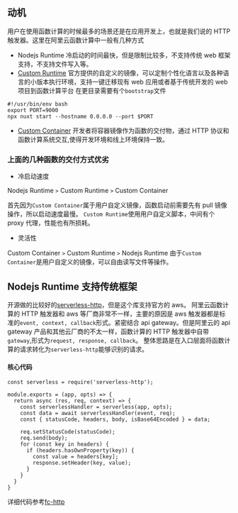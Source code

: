 ## 动机

用户在使用函数计算的时候最多的场景还是在应用开发上，也就是我们说的 HTTP 触发器。这里在阿里云函数计算中一般有几种方式

- Nodejs Runtime
  冷启动的时间最快，但是限制比较多，不支持传统 web 框架支持，不支持文件写入等。
- [Custom Runtime](https://help.aliyun.com/document_detail/132044.html)
  官方提供的自定义的镜像，可以定制个性化语言以及各种语言的小版本执行环境，支持一键迁移现有 web 应用或者基于传统开发的 web 项目到函数计算平台
  在更目录需要有个`bootstrap`文件

```
#!/usr/bin/env bash
export PORT=9000
npx nuxt start --hostname 0.0.0.0 --port $PORT
```

- [Custom Container](https://help.aliyun.com/document_detail/179367.html)
  开发者将容器镜像作为函数的交付物，通过 HTTP 协议和函数计算系统交互,使得开发环境和线上环境保持一致。

### 上面的几种函数的交付方式优劣

- 冷启动速度

Nodejs Runtime `>` Custom Runtime `>` Custom Container

首先因为`Custom Container`属于用户自定义镜像，函数启动前需要先有 pull 镜像操作，所以启动速度最慢。
`Custom Runtime`使用用户自定义脚本，中间有个 proxy 代理，性能也有所损耗。

- 灵活性

Custom Container `>` Custom Runtime `>` Nodejs Runtime
由于`Custom Container`是用户自定义的镜像，可以自由读写文件等操作。

## Nodejs Runtime 支持传统框架

开源做的比较好的[serverless-http](https://github.com/dougmoscrop/serverless-http)，但是这个库支持官方的 aws。
阿里云函数计算的 HTTP 触发器和 aws 等厂商非常不一样，主要的原因是 aws 触发器都是标准的`event, context, callback`形式。紧密结合 api gateway。但是阿里云的 api gateway 产品和其他云厂商的不太一样，函数计算的 HTTP 触发器中自带 `gateway`,形式为`request, response, callback`。
整体思路是在入口层面将函数计算的请求转化为`serverless-http`能够识别的请求。

#### 核心代码

```
const serverless = require('serverless-http');

module.exports = (app, opts) => {
  return async (res, req, context) => {
    const serverlessHandler = serverless(app, opts);
    const data = await serverlessHandler(event, req);
    const { statusCode, headers, body, isBase64Encoded } = data;

    req.setStatusCode(statusCode);
    req.send(body);
    for (const key in headers) {
      if (headers.hasOwnProperty(key)) {
        const value = headers[key];
        response.setHeader(key, value);
      }
    }
  }
}
```
详细代码参考[fc-http](https://github.com/Serverless-Devs/fc-http/blob/main/src/index.js)


